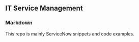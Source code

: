 ## IT Service Management

### Markdown

This repo is mainly ServiceNow snippets and code examples.



